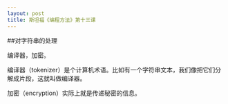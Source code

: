 ```yaml
---
layout: post
title: 斯坦福《编程方法》第十三课
---
```

##对字符串的处理

编译器，加密。

编译器（tokenizer）是个计算机术语。比如有一个字符串文本，我们像把它们分解成片段，这就叫做编译器。

加密（encryption）实际上就是传递秘密的信息。
